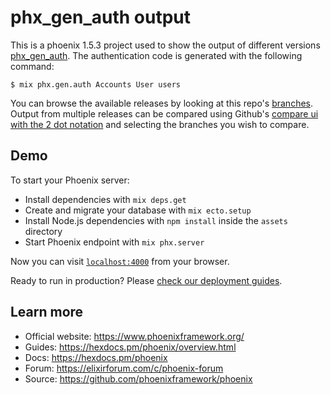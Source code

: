 # phx_gen_auth output

This is a phoenix 1.5.3 project used to show the output of different versions
[phx_gen_auth](https://hex.pm/packages/phx_gen_auth). The authentication code is
generated with the following command:

    $ mix phx.gen.auth Accounts User users

You can browse the available releases by looking at this repo's
[branches](https://github.com/aaronrenner/phx_gen_auth_output/branches). Output
from multiple releases can be compared using Github's [compare ui with the 2 dot
notation](https://github.com/aaronrenner/phx_gen_auth_output/compare/master..master)
and selecting the branches you wish to compare.

## Demo

To start your Phoenix server:

  * Install dependencies with `mix deps.get`
  * Create and migrate your database with `mix ecto.setup`
  * Install Node.js dependencies with `npm install` inside the `assets` directory
  * Start Phoenix endpoint with `mix phx.server`

Now you can visit [`localhost:4000`](http://localhost:4000) from your browser.

Ready to run in production? Please [check our deployment guides](https://hexdocs.pm/phoenix/deployment.html).

## Learn more

  * Official website: https://www.phoenixframework.org/
  * Guides: https://hexdocs.pm/phoenix/overview.html
  * Docs: https://hexdocs.pm/phoenix
  * Forum: https://elixirforum.com/c/phoenix-forum
  * Source: https://github.com/phoenixframework/phoenix
